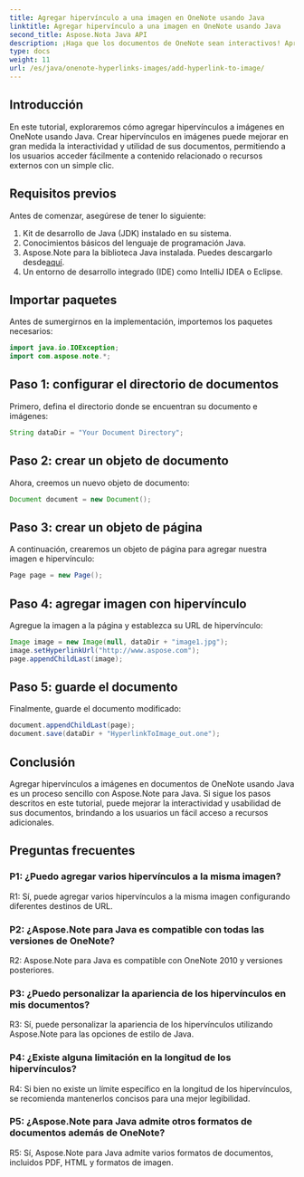 ```yaml
---
title: Agregar hipervínculo a una imagen en OneNote usando Java
linktitle: Agregar hipervínculo a una imagen en OneNote usando Java
second_title: Aspose.Nota Java API
description: ¡Haga que los documentos de OneNote sean interactivos! Aprenda a agregar hipervínculos a imágenes en Java con Aspose.Note. ¡Pasos sencillos y ejemplos de código incluidos! #OneNote #Java #Aspose
type: docs
weight: 11
url: /es/java/onenote-hyperlinks-images/add-hyperlink-to-image/
---
```

## Introducción

En este tutorial, exploraremos cómo agregar hipervínculos a imágenes en OneNote usando Java. Crear hipervínculos en imágenes puede mejorar en gran medida la interactividad y utilidad de sus documentos, permitiendo a los usuarios acceder fácilmente a contenido relacionado o recursos externos con un simple clic.

## Requisitos previos

Antes de comenzar, asegúrese de tener lo siguiente:

1. Kit de desarrollo de Java (JDK) instalado en su sistema.
2. Conocimientos básicos del lenguaje de programación Java.
3.  Aspose.Note para la biblioteca Java instalada. Puedes descargarlo desde[aquí](https://releases.aspose.com/note/java/).
4. Un entorno de desarrollo integrado (IDE) como IntelliJ IDEA o Eclipse.

## Importar paquetes

Antes de sumergirnos en la implementación, importemos los paquetes necesarios:

```java
import java.io.IOException;
import com.aspose.note.*;
```

## Paso 1: configurar el directorio de documentos

Primero, defina el directorio donde se encuentran su documento e imágenes:

```java
String dataDir = "Your Document Directory";
```

## Paso 2: crear un objeto de documento

Ahora, creemos un nuevo objeto de documento:

```java
Document document = new Document();
```

## Paso 3: crear un objeto de página

A continuación, crearemos un objeto de página para agregar nuestra imagen e hipervínculo:

```java
Page page = new Page();
```

## Paso 4: agregar imagen con hipervínculo

Agregue la imagen a la página y establezca su URL de hipervínculo:

```java
Image image = new Image(null, dataDir + "image1.jpg");
image.setHyperlinkUrl("http://www.aspose.com");
page.appendChildLast(image);
```

## Paso 5: guarde el documento

Finalmente, guarde el documento modificado:

```java
document.appendChildLast(page);
document.save(dataDir + "HyperlinkToImage_out.one");
```

## Conclusión

Agregar hipervínculos a imágenes en documentos de OneNote usando Java es un proceso sencillo con Aspose.Note para Java. Si sigue los pasos descritos en este tutorial, puede mejorar la interactividad y usabilidad de sus documentos, brindando a los usuarios un fácil acceso a recursos adicionales.

## Preguntas frecuentes

### P1: ¿Puedo agregar varios hipervínculos a la misma imagen?

R1: Sí, puede agregar varios hipervínculos a la misma imagen configurando diferentes destinos de URL.

### P2: ¿Aspose.Note para Java es compatible con todas las versiones de OneNote?

R2: Aspose.Note para Java es compatible con OneNote 2010 y versiones posteriores.

### P3: ¿Puedo personalizar la apariencia de los hipervínculos en mis documentos?

R3: Sí, puede personalizar la apariencia de los hipervínculos utilizando Aspose.Note para las opciones de estilo de Java.

### P4: ¿Existe alguna limitación en la longitud de los hipervínculos?

R4: Si bien no existe un límite específico en la longitud de los hipervínculos, se recomienda mantenerlos concisos para una mejor legibilidad.

### P5: ¿Aspose.Note para Java admite otros formatos de documentos además de OneNote?

R5: Sí, Aspose.Note para Java admite varios formatos de documentos, incluidos PDF, HTML y formatos de imagen.